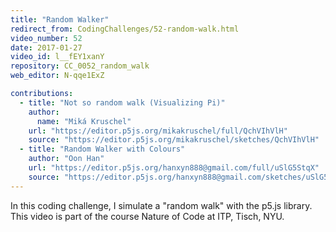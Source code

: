 ```yaml
---
title: "Random Walker"
redirect_from: CodingChallenges/52-random-walk.html
video_number: 52
date: 2017-01-27
video_id: l__fEY1xanY
repository: CC_0052_random_walk
web_editor: N-qqe1ExZ

contributions:
  - title: "Not so random walk (Visualizing Pi)"
    author:
      name: "Miká Kruschel"
    url: "https://editor.p5js.org/mikakruschel/full/QchVIhVlH"
    source: "https://editor.p5js.org/mikakruschel/sketches/QchVIhVlH"
  - title: "Random Walker with Colours"
    author: "Oon Han"
    url: "https://editor.p5js.org/hanxyn888@gmail.com/full/uSlG5StqX"
    source: "https://editor.p5js.org/hanxyn888@gmail.com/sketches/uSlG5StqX"
---
```


In this coding challenge, I simulate a "random walk" with the p5.js library. This video is part of the course Nature of Code at ITP, Tisch, NYU.
